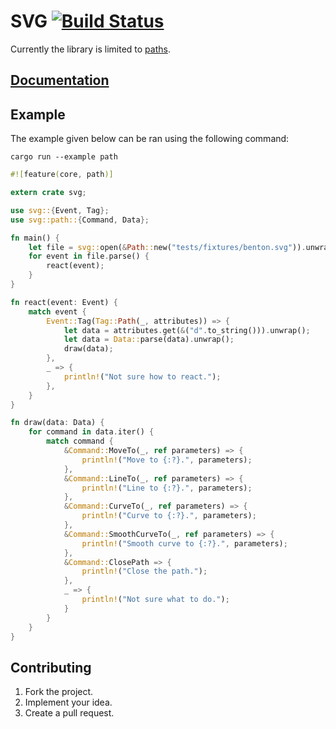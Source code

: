 # SVG [![Build Status][travis-img]][travis-url]

Currently the library is limited to [paths][1].

## [Documentation][docs]

## Example

The example given below can be ran using the following command:

```
cargo run --example path
```

```rust
#![feature(core, path)]

extern crate svg;

use svg::{Event, Tag};
use svg::path::{Command, Data};

fn main() {
    let file = svg::open(&Path::new("tests/fixtures/benton.svg")).unwrap();
    for event in file.parse() {
        react(event);
    }
}

fn react(event: Event) {
    match event {
        Event::Tag(Tag::Path(_, attributes)) => {
            let data = attributes.get(&("d".to_string())).unwrap();
            let data = Data::parse(data).unwrap();
            draw(data);
        },
        _ => {
            println!("Not sure how to react.");
        },
    }
}

fn draw(data: Data) {
    for command in data.iter() {
        match command {
            &Command::MoveTo(_, ref parameters) => {
                println!("Move to {:?}.", parameters);
            },
            &Command::LineTo(_, ref parameters) => {
                println!("Line to {:?}.", parameters);
            },
            &Command::CurveTo(_, ref parameters) => {
                println!("Curve to {:?}.", parameters);
            },
            &Command::SmoothCurveTo(_, ref parameters) => {
                println!("Smooth curve to {:?}.", parameters);
            },
            &Command::ClosePath => {
                println!("Close the path.");
            },
            _ => {
                println!("Not sure what to do.");
            }
        }
    }
}
```

## Contributing

1. Fork the project.
2. Implement your idea.
3. Create a pull request.

[1]: http://www.w3.org/TR/SVG/paths.html

[travis-img]: https://travis-ci.org/stainless-steel/svg.svg?branch=master
[travis-url]: https://travis-ci.org/stainless-steel/svg
[docs]: https://stainless-steel.github.io/svg
